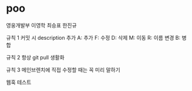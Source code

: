 # poo
영웅개발부
이영학 최승표 한진규

규칙 1
커밋 시 description 추가
A: 추가
F: 수정
D: 삭제
M: 이동
R: 이름 변경
B: 병합

규칙 2
항상 git pull 생활화

규칙 3
메인브렌치에 직접 수정할 때는 꼭 미리 말하기


웹훅 테스트